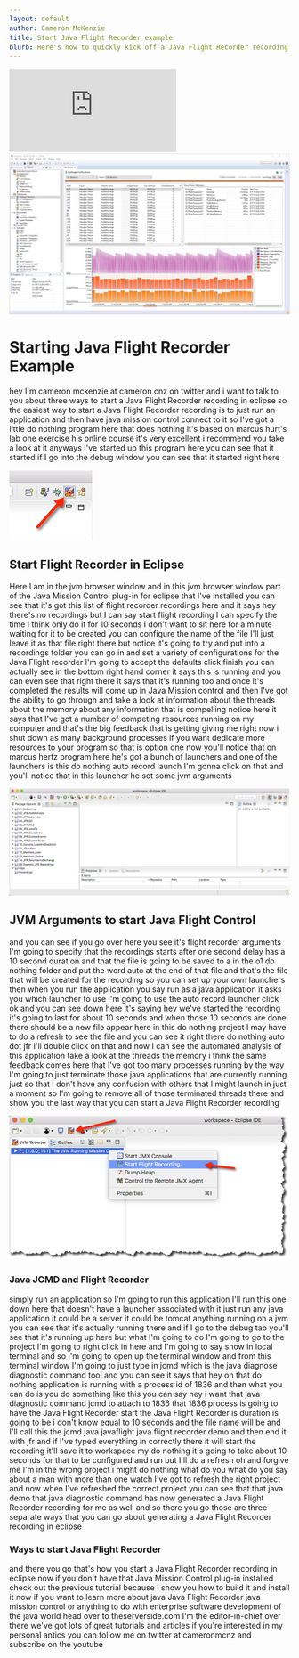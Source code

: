 ```yaml
---
layout: default
author: Cameron McKenzie
title: Start Java Flight Recorder example
blurb: Here's how to quickly kick off a Java Flight Recorder recording and profile your JVM's performance.
---
```


<div class="embed-responsive embed-responsive-16by9">
<iframe  src="https://www.youtube.com/embed/SzRq99Qy96Y" frameborder="0" allow="accelerometer; autoplay; clipboard-write; encrypted-media; gyroscope; picture-in-picture" allowfullscreen></iframe>
</div>

<img alt="eclipse jmc garbage collection" class="img-fluid" src="/assets/eclipse-jmc-garbage-collection.png">

# Starting Java Flight Recorder Example

hey I'm cameron mckenzie at cameron cnz
on twitter and
i want to talk to you about three ways
to start a Java Flight Recorder
recording
in eclipse so the easiest way to start a
Java Flight Recorder recording is to
just
run an application and then have java
mission control connect to it
so I've got a little do nothing program
here that does
nothing it's based on marcus hurt's lab
one exercise his online course it's very
excellent i
recommend you take a look at it anyways
I've started up this program here you
can see that it started if I go into the
debug window you can see that it started
right here

<img src="/assets/eclipse-jmc-perspective-button-toggle.png" class="img-fluid" alt="Eclipse Mission Control Perspective">

## Start Flight Recorder in Eclipse

Here I am in the jvm browser window
and
in this jvm browser window part of the
Java Mission Control
plug-in for eclipse that I've installed
you can see that it's got this list of
flight recorder recordings here and it
says hey there's no recordings but I can
say
start flight recording I can specify
the time I think only do it for 10
seconds I don't want to
sit here for a minute waiting for it to
be created you can
configure the name of the file I'll just
leave it as that file right there but
notice it's going to try and put into a
recordings folder
you can go in and set a variety of
configurations for the Java Flight
recorder I'm going to accept the
defaults
click finish you can actually see in the
bottom right hand corner it says this
is running and you can even see that
right there it says that it's
running too and once it's completed the
results will come up in Java Mission
control and then I've got the ability to
go through and
take a look at information about the
threads about the memory about
any information that is compelling
notice here it says that I've got a
number of competing resources running on
my computer
and that's the big feedback that is
getting giving me right now i
shut down as many background processes
if you want
dedicate more resources to your program
so that is option one
now you'll notice that on marcus hertz
program here he's got a bunch of
launchers and
one of the launchers is this do nothing
auto record
launch I'm gonna click on that and
you'll notice that in
this launcher he set some jvm arguments

<img src="/assets/eclipse-workspace-projects-loaded.png" class="img-fluid" alt="Java JMC JFR projects loaded">

## JVM Arguments to start Java Flight Control

and you can see if you go over here you
see it's
flight recorder arguments I'm going to
specify that
the recordings starts after one second
delay
has a 10 second duration and that the
file is going to be
saved to a in the o1 do nothing folder
and put the word auto at the end of that
file
and that's the file that will be created
for the recording so you can
set up your own launchers then when you
run the application you say
run as a java application
it asks you which launcher to use I'm
going to use the auto record launcher
click ok and you can see down here it's
saying hey we've started the recording
it's going to last for about 10 seconds
and when those 10 seconds are done
there should be a new file appear here
in this
do nothing project I may have to do a
refresh to see the file
and you can see it right there do
nothing auto dot jfr
I'll double click on that and now I can
see the automated analysis of
this application take a look at the
threads the memory
i think the same feedback comes here
that I've got too many
processes running by the way I'm going
to
just terminate those java applications
that are
currently running just so that I don't
have any confusion with
others that I might launch in just a
moment so I'm going to remove all of
those
terminated threads there and show you
the last way that you can
start a Java Flight Recorder recording

<img src="/assets/eclipse-jmc-launch-wizard-jfr.png" class="img-fluid" alt="Java Flight Recorder Launch Wizard">

### Java JCMD and Flight Recorder


simply
run an application so I'm going to run
this application I'll run this one down
here that doesn't have a launcher
associated with it just run
any java application it could be a
server it could be
tomcat anything running on a jvm you can
see that it's actually running there and
if I go to the debug tab
you'll see that it's running up here but
what I'm going to do I'm going to go to
the project
I'm going to right click in here and I'm
going to say
show in local terminal and so I'm going
to open up
the terminal window and from this
terminal window I'm going to just type
in jcmd
which is the java diagnose diagnostic
command tool and you can see it says
that
hey on that do nothing application is
running with a process id of 1836
and then what you can do is you do
something like this you can say hey i
want that java diagnostic command jcmd
to attach to 1836
that 1836 process is going to have the
Java Flight Recorder start
the Java Flight Recorder is duration is
going to be
i don't know equal to 10 seconds and the
file name
will be and I'll call this the jcmd
java javaflight java
flight recorder demo and then end it
with jfr
and if I've typed everything in
correctly there it will start the
recording it'll save it to
workspace my do nothing it's going to
take about 10 seconds for
that to be configured and run but I'll
do a refresh oh and forgive me I'm in
the wrong project i
might do nothing what do you what do you
say about a man with more than one watch
I've got to refresh the right project
and now when I've refreshed the correct
project you can see
that that java demo that java diagnostic
command
has now generated a Java Flight Recorder
recording for me as well
and so there you go those are three
separate ways that you can go about
generating a Java Flight Recorder
recording
in eclipse 

### Ways to start Java Flight Recorder

and there you go that's how
you start a Java Flight Recorder
recording
in eclipse now if you don't have that
Java Mission Control plug-in
installed check out the previous
tutorial because I show you how to build
it and
install it now if you want to learn more
about java Java Flight Recorder java
mission control or anything to do with
enterprise software development of the
java world head over to
theserverside.com I'm the
editor-in-chief over there we've got
lots of great tutorials and articles if
you're interested in my personal antics
you can follow me on twitter at
cameronmcnz
and subscribe on the youtube
